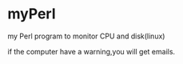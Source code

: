 myPerl
======

my Perl program to monitor CPU and disk(linux)

if the computer have a warning,you will get emails.

